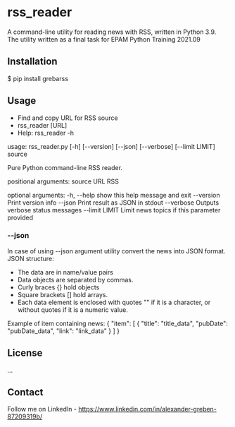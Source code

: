 # rss_reader 

A command-line utility for reading news with RSS, written in Python 3.9. The utility written as a final task for EPAM Python Training 2021.09  

## Installation

$ pip install grebarss

## Usage

- Find and copy URL for RSS source
- rss_reader [URL]
- Help: rss_reader -h

usage: rss_reader.py [-h] [--version] [--json] [--verbose] [--limit LIMIT] source

Pure Python command-line RSS reader.

positional arguments:
  source         URL RSS

optional arguments:
  -h, --help     show this help message and exit
  --version      Print version info
  --json         Print result as JSON in stdout
  --verbose      Outputs verbose status messages
  --limit LIMIT  Limit news topics if this parameter provided

### --json

In case of using --json argument utility convert the news into JSON format. JSON structure:
- The data are in name/value pairs
- Data objects are separated by commas.
- Curly braces {} hold objects
- Square brackets [] hold arrays.
- Each data element is enclosed with quotes "" if it is a character, or without quotes if it is a numeric value.

Example of item containing news:
{
    "item": [
        {
            "title": "title_data",
            "pubDate": "pubDate_data",
            "link": "link_data"
        }
    ]
}

## License

...

## Contact

Follow me on LinkedIn - https://www.linkedin.com/in/alexander-greben-87209319b/


